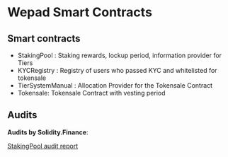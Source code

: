# Wepad Smart Contracts

## Smart contracts

* StakingPool : Staking rewards, lockup period, information provider for Tiers
* KYCRegistry : Registry of users who passed KYC and whitelisted for tokensale
* TierSystemManual : Allocation Provider for the Tokensale Contract
* Tokensale: Tokensale Contract with vesting period

## Audits

**Audits by Solidity.Finance**:

[StakingPool audit report](https://solidity.finance/audits/WePadStaking/)
